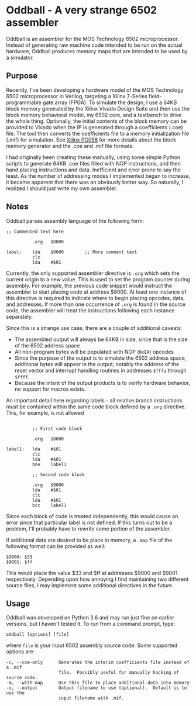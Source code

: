 # Oddball - A very strange 6502 assembler

Oddball is an assembler for the MOS Technology 6502 microprocessor.  Instead of
generating raw machine code intended to be run on the actual hardware, Oddball
produces memory maps that are intended to be used by a simulator.

## Purpose

Recently, I've been developing a hardware model of the MOS Technology 6502
microprocessor in Verilog, targeting a Xilinx 7-Series field-programmable gate
array (FPGA). To simulate the design, I use a 64KB block memory generated by the
Xilinx Vivado Design Suite and then use the block memory behavioral model, my
6502 core, and a testbench to drive the whole thing. Optionally, the initial
contents of the block memory can be provided to Vivado when the IP is generated
through a coefficients (.coe) file. The tool then converts the coefficients file
to a memory initialization file (.mif) for simulation.  See [Xilinx
PG058](https://www.xilinx.com/support/documentation/ip_documentation/blk_mem_gen/v8_3/pg058-blk-mem-gen.pdf)
for more details about the block memory generator and the .coe and .mif file
formats.

I had originally been creating these manually, using some simple Python scripts
to generate 64KB .coe files filled with NOP instructions, and then hand placing
instructions and data. Inefficient and error prone to say the least. As the
number of addressing modes I implemented began to increase, it became apparent
that there was an obviously better way.  So naturally, I realized I should just
write my own assembler.

## Notes

Oddball parses assembly language of the following form:

```assembly
;; Commented text here

          .org   $8000

label:    lda    $9000        ;; More comment text
          clc
          lda    #$01
```

Currently, the only supported assembler directive is `.org` which sets the
current origin to a new value.  This is used to set the program counter during
assembly. For example, the previous code snippet would instruct the assembler to
start placing code at address $8000.  At least one instance of this directive is
required to indicate where to begin placing opcodes, data, and addresses.  If
more than one occurrence of `.org` is found in the source code, the assembler
will treat the instructions following each instance separately.

Since this is a strange use case, there are a couple of additional caveats:

* The assembled output will always be 64KB in size, since that is the size of
  the 6502 address space
* All non-program bytes will be populated with NOP (`0xEA`) opcodes
* Since the purpose of the output is to simulate the 6502 address space,
  additional bytes will appear in the output, notably the address of the reset
  vector and interrupt handling routines in addresses `$fffa` through `$ffff`.
* Because the intent of the output products is to verify hardware behavior, no
  support for macros exists.

An important detail here regarding labels - all relative branch instructions
must be contained within the same code block defined by a `.org` directive.
This, for example, is not allowed

```assembly

          ;; First code block

          .org   $8000

label1:   lda    #$01
          clc
          lda    #$01
          bne    label1

          ;; Second code block

          .org   $9000
          lda    #$01
          clc
          lda    #$01
          bcc    label1
```

Since each block of code is treated independently, this would cause an error
since that particular label is not defined.  If this turns out to be a problem,
I'll probably have to rewrite some portion of the assembler.

If additional data are desired to be place in memory, a `.map` file of the
following format can be provided as well:

    $9000: $33
    $9001: $ff

This would place the value $33 and $ff at addresses $9000 and $9001
respectively.  Depending upon how annoying I find maintaining two different
source files, I may implement some additional directives in the future.

## Usage

Oddball was developed on Python 3.6 and may run just fine on earlier versions,
but I haven't tested it.  To run from a command prompt, type:

    oddball [options] [file]

where `file` is your input 6502 assembly source code.  Some supported options are:

    -c, --coe-only      Generates the interim coefficients file instead of a .mif
                        file.  Possibly useful for manually hacking of source code.
    -m, --with-map      Use this file to place additional data into memory
    -o, --output        Output filename to use (optional).  Default is to use the
                        input filename with .mif.
